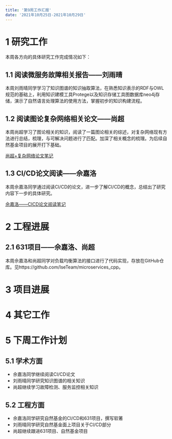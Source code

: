 ```yaml
---
title: '第9周工作汇报'
date: '2021年10月25日-2021年10月29日'
---
```


<!-- 只允许使用一级标题和二级标题 -->

# 1 研究工作

本周各方向的具体研究工作完成情况如下：

## 1.1 阅读微服务故障相关报告——刘雨晴

本周刘雨晴同学学习了知识图谱的知识抽取算法，在熟悉知识表示的RDF与OWL规范的基础上，利用知识建模工具Protege以及知识存储工具图数据库neo4j存储，演示了自然语言处理算法的使用方法，掌握初步的知识构建流程。


## 1.2 阅读图论复杂网络相关论文——尚超

本周尚超学习了图论相关的知识，阅读了一篇图论相关的综述，对复杂网络现有方法进行总结，梳理，与可解决问题进行了匹配。加深了相关概念的梳理。为后续自然基金项目的展开打下基础。

[尚超+复杂网络论文笔记](2.尚超+复杂网络论文笔记.docx)

## 1.3 CI/CD论文阅读——佘嘉洛

本周佘嘉洛同学通过阅读CI/CD的论文，进一步了解CI/CD的概念，总结出了研究内容下一步的具体研究。

[佘嘉洛——CICD论文阅读笔记](2.佘嘉洛+CICD论文阅读.docx)

# 2 工程进展

## 2.1 631项目——佘嘉洛、尚超

本周佘嘉洛和尚超同学对负载均衡算法的接口进行了代码实现，存放在GitHub仓库。见https://github.com/IseTeam/microservices_cpp。

# 3 项目进展

# 4 其它工作

# 5 下周工作计划

## 5.1 学术方面

* 佘嘉洛同学继续阅读CI/CD论文
* 刘雨晴同学研究知识图谱的相关知识
* 尚超继续学习故障检测、服务监控相关知识

## 5.2 工程方面

* 佘嘉洛同学研究自然基金的CI/CD和631项目，撰写软著
* 刘雨晴同学研究自然基金面上项目关于CI/CD部分
* 尚超继续跟进631项目、自然基金项目
